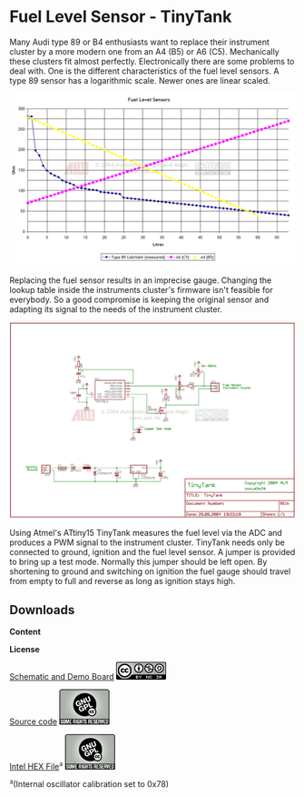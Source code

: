 Fuel Level Sensor - TinyTank
============================

Many Audi type 89 or B4 enthusiasts want to replace their instrument cluster by a more modern one from an A4 (B5) or A6 (C5). Mechanically these clusters fit almost perfectly. Electronically there are some problems to deal with. One is the different characteristics of the fuel level sensors. A type 89 sensor has a logarithmic scale. Newer ones are linear scaled.  
  
![Fuel Level Sensors](pics/FuelLevelSensorsCorrected.png)
  
Replacing the fuel sensor results in an imprecise gauge. Changing the lookup table inside the instruments cluster's firmware isn't feasible for everybody. So a good compromise is keeping the original sensor and adapting its signal to the needs of the instrument cluster.  
  
![TinyTank Schematic](pics/TinyTankSchematic.png)
  
Using Atmel's ATtiny15 TinyTank measures the fuel level via the ADC and produces a PWM signal to the instrument cluster. TinyTank needs only be connected to ground, ignition and the fuel level sensor. A jumper is provided to bring up a test mode. Normally this jumper should be left open. By shortening to ground and switching on ignition the fuel gauge should travel from empty to full and reverse as long as ignition stays high.  
  

Downloads
---------

**Content**

**License**

[Schematic and Demo Board](https://github.com/BlackBrix/TinyTank/tree/master/hardware)   [![Creative Commons License](pics/cc-license.png)](https://creativecommons.org/licenses/by-nc-sa/3.0/hk/) 

[Source code](https://github.com/BlackBrix/TinyTank/tree/master/firmware)  [![Creative Commons License](pics/GNU_GPL_License.png)](https://www.gnu.org/licenses/old-licenses/gpl-2.0.en.html) 

[Intel HEX File](https://github.com/BlackBrix/TinyTank/tree/master/firmware)³  [![Creative Commons License](pics/GNU_GPL_License.png)](https://www.gnu.org/licenses/old-licenses/gpl-2.0.en.html) 


³(Internal oscillator calibration set to 0x78)  
